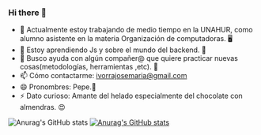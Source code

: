 ### Hi there 👋

- 📑 Actualmente estoy trabajando de medio tiempo en la UNAHUR, como alumno asistente en la materia Organización de computadoras. 🖥️
- 🌱 Estoy aprendiendo Js y sobre el mundo del backend. 📖
- 🤔 Busco ayuda con algún compañer@ que quiere practicar nuevas cosas(metodologías, herramientas ,etc). 👀
- 📫 Cómo contactarme: ivorrajosemaria@gmail.com
- 😄 Pronombres: Pepe.🐸
- ⚡ Dato curioso: Amante del helado especialmente del chocolate con almendras. 😍

![Anurag's GitHub stats](https://github-readme-stats.vercel.app/api?username=Ivorra-1996&show_icons=true)
[![Anurag's GitHub stats](https://github-readme-stats.vercel.app/api?username=Ivorra-1996)](https://github.com/anuraghazra/github-readme-stats)

<!--
**Ivorra-1996/Ivorra-1996** is a ✨ _special_ ✨ repository because its `README.md` (this file) appears on your GitHub profile.

Here are some ideas to get you started:

- 📑 Actualmente estoy trabajando de medio tiempo en la UNAHUR, como alumno asistente en la materia Organización de computadoras. 🖥️
- 🌱 Estoy aprendiendo Js y sobre el mundo del backend. 📖
- 👯 Busco colaborar en...
- 🤔 Busco ayuda con algún compañer@ que quiere practicar nuevas cosas(metodologías, herramientas ,etc). 👀
- 💬 Pregúntame sobre...
- 📫 Cómo contactarme: ivorrajosemaria@gmail.com
- 😄 Pronombres: Pepe.🐸
- ⚡ Dato curioso: Amante del helado especialmente del chocolate con almendras. 😍

-->
